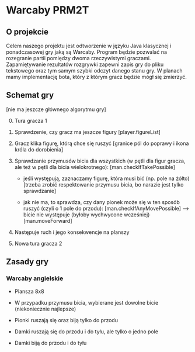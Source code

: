 # Warcaby PRM2T

## O projekcie

Celem naszego projektu jest odtworzenie w języku Java klasycznej i ponadczasowej gry jaką są Warcaby.  Program będzie pozwalać na rozegranie partii pomiędzy dwoma rzeczywistymi graczami. Zapamiętywanie rezultatów rozgrywki zapewni zapis gry do pliku tekstowego oraz tym samym szybki odczyt danego stanu gry. W planach mamy implementację bota, który z którym gracz będzie mógł się zmierzyć.

## Schemat gry

[nie ma jeszcze głównego algorytmu gry]

0. Tura gracza 1
1. Sprawdzenie, czy gracz ma jeszcze figury [player.figureList] 
2. Gracz klika figurę, którą chce się ruszyć [granice pól do poprawy i ikona króla do dorobienia]
3. Sprawdzanie przymusów bicia dla wszystkich (w pętli dla figur gracza, ale też w pętli dla bicia wielokrotnego): [man.checkIfTakePossible]

    - jeśli występują, zaznaczamy figurę, która musi bić (np. pole na żółto) [trzeba zrobić respektowanie przymusu bicia, bo narazie jest tylko sprawdzanie]

    - jak nie ma, to sprawdza, czy dany pionek może się w ten sposób ruszyć (czyli o 1 pole do przodu): [man.checkIfAnyMovePossible]
     --> bicie nie występuje (byłoby wychwycone wcześniej) [man.moveForward]
4. Następuje ruch i jego konsekwencje na planszy
5. Nowa tura gracza 2

## Zasady gry

### Warcaby angielskie

- Plansza 8x8

- W przypadku przymusu bicia, wybierane jest dowolne bicie (niekoniecznie najlepsze)

- Pionki ruszają się oraz biją tylko do przodu

- Damki ruszają się do przodu i do tyłu, ale tylko o jedno pole

- Damki biją do przodu i do tyłu
